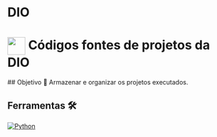 # DIO
<h1>
    <a href="https://www.dio.me/">
     <img align="center" width="40px" src="https://hermes.digitalinnovation.one/assets/diome/logo-minimized.png"></a>
    <span> Códigos fontes de projetos da DIO</span>
</h1>
## Objetivo 🎯
Armazenar e organizar os projetos executados.

## Ferramentas 🛠️
[![Python](https://pluspng.com/img-png/python-logo-png-open-2000.png)]([https://docs.github.com/](https://www.python.org))

